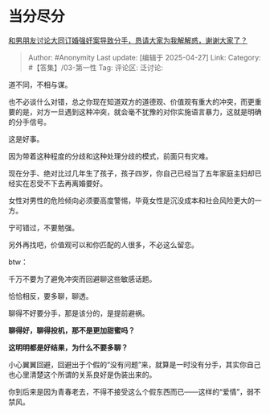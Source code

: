 # 当分尽分
[和男朋友讨论大同订婚强奸案导致分手，恳请大家为我解解惑，谢谢大家了？](https://www.zhihu.com/question/1897644446725683086/answer/1899941061238986259)

> Author: #Anonymity
> Last update: [编辑于 2025-04-27]
> Link:
> Category: #【答集】/03-第一性 
> Tag:
> 评论区:
> 泛讨论:

道不同，不相与谋。

也不必谈什么对错，总之你现在知道双方的道德观、价值观有重大的冲突，而更重要的是，对方一旦遇到这种冲突，就会毫不犹豫的对你实施语言暴力，这就是明确的分手信号。

这是好事。

因为带着这种程度的分歧和这种处理分歧的模式，前面只有灾难。

现在分手、绝对比过几年生了孩子，孩子四岁，你自己已经当了五年家庭主妇却已经实在忍受不下去再离婚要好。

女性对男性的危险倾向必须要高度警惕，毕竟女性是沉没成本和社会风险更大的一方。

宁可错过，不要勉强。

另外再找吧，价值观可以和你匹配的人很多，不必这么留恋。

  

btw：

千万不要为了避免冲突而回避聊这些敏感话题。

恰恰相反，要多聊，聊透。

聊得不好要分手，那是该分的，是提前避祸。

**聊得好，聊得投机，那不是更加甜蜜吗？**

**这明明都是好结果，为什么不要多聊？**

小心翼翼回避，回避出于个假的“没有问题”来，就算是一时没有分手，其实你自己也心里清楚这个所谓的关系良好是伪装出来的。

你到后来是因为青春老去，不得不接受这么个假东西而已——这样的“爱情”，弱不禁风。
